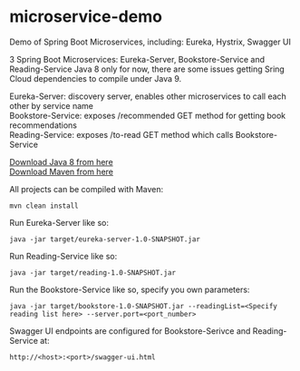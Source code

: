 # microservice-demo
Demo of Spring Boot Microservices, including: Eureka, Hystrix, Swagger UI

3 Spring Boot Microservices: Eureka-Server, Bookstore-Service and Reading-Service
Java 8 only for now, there are some issues getting Sring Cloud dependencies to compile under Java 9.

Eureka-Server: discovery server, enables other microservices to call each other by service name  
Bookstore-Service: exposes /recommended GET method for getting book recommendations  
Reading-Service: exposes /to-read GET method which calls Bookstore-Service  


[Download Java 8 from here](http://www.oracle.com/technetwork/java/javase/downloads/jdk8-downloads-2133151.html)  
[Download Maven from here](https://maven.apache.org/download.cgi)  

All projects can be compiled with Maven:
```
mvn clean install
```

Run Eureka-Server like so:
```
java -jar target/eureka-server-1.0-SNAPSHOT.jar 
```

Run Reading-Service like so:
```
java -jar target/reading-1.0-SNAPSHOT.jar
```

Run the Bookstore-Service like so, specify you own parameters:
```
java -jar target/bookstore-1.0-SNAPSHOT.jar --readingList=<Specify reading list here> --server.port=<port_number>
```

Swagger UI endpoints are configured for Bookstore-Serivce and Reading-Service at:
```
http://<host>:<port>/swagger-ui.html 
```

